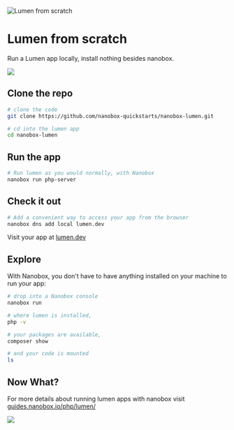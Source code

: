 ![Lumen from scratch](https://guides.nanobox.io/assets/quickstart-icons/lumen.png)

# Lumen from scratch

Run a Lumen app locally, install nothing besides nanobox.

<a href="https://nanobox.io/download"><img src="https://guides.nanobox.io/assets/quickstart-icons/download.png" /></a>


## Clone the repo

```bash
# clone the code
git clone https://github.com/nanobox-quickstarts/nanobox-lumen.git

# cd into the lumen app
cd nanobox-lumen
```

## Run the app

```bash
# Run lumen as you would normally, with Nanobox
nanobox run php-server
```

## Check it out

```bash
# Add a convenient way to access your app from the browser
nanobox dns add local lumen.dev
```

Visit your app at <a href="http://lumen.dev" target="\_blank">lumen.dev</a>

## Explore

With Nanobox, you don't have to have anything installed on your machine to run your app:

```bash
# drop into a Nanobox console
nanobox run

# where lumen is installed,
php -v

# your packages are available,
composer show

# and your code is mounted
ls
```

## Now What?
For more details about running lumen apps with nanobox visit [guides.nanobox.io/php/lumen/](https://guides.nanobox.io/php/lumen/)

<a href="https://nanobox.io"><img src="https://guides.nanobox.io/assets/quickstart-icons/footer.png" /></a>

